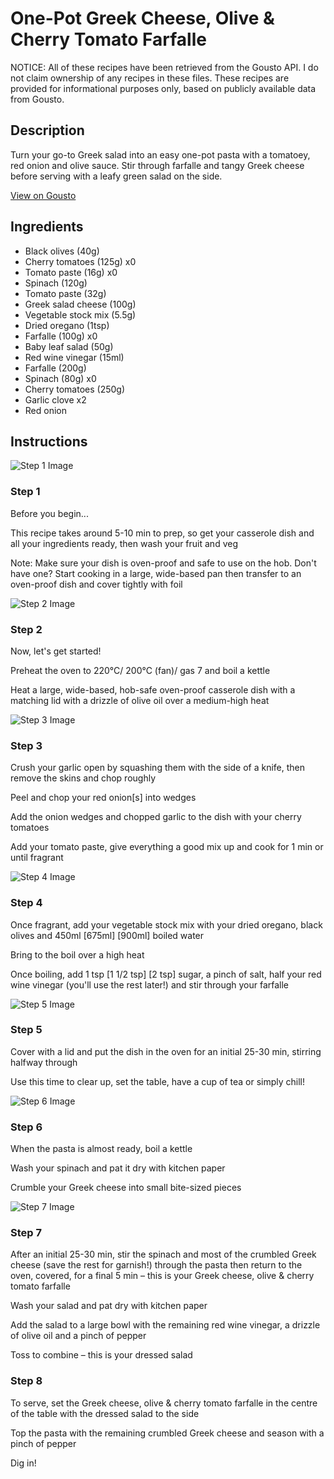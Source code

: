 # One-Pot Greek Cheese, Olive & Cherry Tomato Farfalle

NOTICE: All of these recipes have been retrieved from the Gousto API. I do not claim ownership of any recipes in these files. These recipes are provided for informational purposes only, based on publicly available data from Gousto.

## Description

Turn your go-to Greek salad into an easy one-pot pasta with a tomatoey, red onion and olive sauce. Stir through farfalle and tangy Greek cheese before serving with a leafy green salad on the side. 

[View on Gousto](https://www.gousto.co.uk/recipes/cookbook/one-pot-cheesy-olive-tomato-farfalle)

## Ingredients

- Black olives (40g)
- Cherry tomatoes (125g) x0
- Tomato paste (16g) x0
- Spinach (120g)
- Tomato paste (32g)
- Greek salad cheese (100g)
- Vegetable stock mix (5.5g)
- Dried oregano (1tsp)
- Farfalle (100g) x0
- Baby leaf salad (50g)
- Red wine vinegar (15ml)
- Farfalle (200g)
- Spinach (80g) x0
- Cherry tomatoes (250g)
- Garlic clove x2
- Red onion

## Instructions

![Step 1 Image](https://production-media.gousto.co.uk/cms/recipe-step-image/Admin10mm-Step-1-2-1689589718114-x200.jpg)

### Step 1

Before you begin...

This recipe takes around 5-10 min to prep, so get your casserole dish and all your ingredients ready, then wash your fruit and veg

Note: Make sure your dish is oven-proof and safe to use on the hob. Don't have one? Start cooking in a large, wide-based pan then transfer to an oven-proof dish and cover tightly with foil

![Step 2 Image](https://production-media.gousto.co.uk/cms/recipe-step-image/step-2-1689589709765-x200.jpg)

### Step 2

Now, let's get started!

Preheat the oven to 220°C/ 200°C (fan)/ gas 7 and boil a kettle

Heat a large, wide-based, hob-safe oven-proof casserole dish with a matching lid with a drizzle of olive oil over a medium-high heat

![Step 3 Image](https://production-media.gousto.co.uk/cms/recipe-step-image/step-3-1689589711560-x200.jpg)

### Step 3

Crush your garlic open by squashing them with the side of a knife, then remove the skins and chop roughly

Peel and chop your red onion[s] into wedges

Add the onion wedges and chopped garlic to the dish with your cherry tomatoes

Add your tomato paste, give everything a good mix up and cook for 1 min or until fragrant

![Step 4 Image](https://production-media.gousto.co.uk/cms/recipe-step-image/step-4-1689589720785-x200.jpg)

### Step 4

Once fragrant, add your vegetable stock mix with your dried oregano, black olives and 450ml <span class="text-purple">[675ml]</span> <span class="text-danger">[900ml] </span>boiled water

Bring to the boil over a high heat

Once boiling, add 1 tsp <span class="text-purple">[1 1/2 tsp]</span> <span class="text-danger">[2 tsp]</span> sugar, a pinch of salt, half your red wine vinegar (you'll use the rest later!) and stir through your farfalle

![Step 5 Image](https://production-media.gousto.co.uk/cms/recipe-step-image/step-5-1689589723627-x200.jpg)

### Step 5

Cover with a lid and put the dish in the oven for an initial 25-30 min, stirring halfway through

Use this time to clear up, set the table, have a cup of tea or simply chill!

![Step 6 Image](https://production-media.gousto.co.uk/cms/recipe-step-image/step-6-1689589726628-x200.jpg)

### Step 6

When the pasta is almost ready, boil a kettle

Wash your spinach and pat it dry with kitchen paper

Crumble your Greek cheese into small bite-sized pieces

![Step 7 Image](https://production-media.gousto.co.uk/cms/recipe-step-image/step-7-1689589729249-x200.jpg)

### Step 7

After an initial 25-30 min, stir the spinach and most of the crumbled Greek cheese (save the rest for garnish!) through the pasta then return to the oven, covered, for a final 5 min – this is your Greek cheese, olive & cherry tomato farfalle

Wash your salad and pat dry with kitchen paper

Add the salad to a large bowl with the remaining red wine vinegar, a drizzle of olive oil and a pinch of pepper

Toss to combine – this is your dressed salad

### Step 8

To serve, set the Greek cheese, olive & cherry tomato farfalle in the centre of the table with the dressed salad to the side

Top the pasta with the remaining crumbled Greek cheese and season with a pinch of pepper

Dig in!

